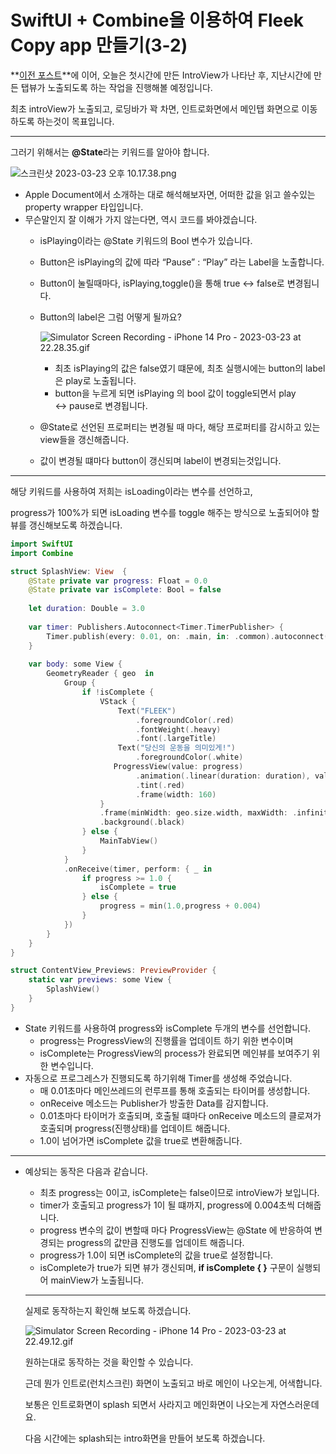 # SwiftUI + Combine을 이용하여 Fleek Copy app 만들기(3-2)

**[이전 포스트](https://aske0115.github.io/develop/2023-03-21-fleekCopy3/)**에 이어, 오늘은 첫시간에 만든 IntroView가 나타난 후, 지난시간에 만든 탭뷰가 노출되도록 하는 작업을 진행해볼 예정입니다.

최초 introView가 노출되고, 로딩바가 꽉 차면, 인트로화면에서 메인탭 화면으로 이동하도록 하는것이 목표입니다.

---

그러기 위해서는 **@State**라는 키워드를 알아야 합니다.

![스크린샷 2023-03-23 오후 10.17.38.png](/assets/img/blog/fleekCopy/statedoc.png)

- Apple Document에서 소개하는 대로 해석해보자면, 어떠한 값을 읽고 쓸수있는 property wrapper 타입입니다.
- 무슨말인지 잘 이해가 가지 않는다면, 역시 코드를 봐야겠습니다.
    - isPlaying이라는 @State 키워드의 Bool 변수가 있습니다.
    - Button은 isPlaying의 값에 따라 “Pause” : “Play” 라는 Label을 노출합니다.
    - Button이 눌릴때마다, isPlaying,toggle()을 통해 true ↔ false로 변경됩니다.
    - Button의 label은 그럼 어떻게 될까요?
        
        ![Simulator Screen Recording - iPhone 14 Pro - 2023-03-23 at 22.28.35.gif](/assets/img/blog/fleekCopy/stategif.gif)
        
        - 최초 isPlaying의 값은 false였기 떄문에, 최초 실행시에는 button의 label은 play로 노출됩니다.
        - button을 누르게 되면 isPlaying 의 bool 값이 toggle되면서 play ↔ pause로 변경됩니다.
    - @State로 선언된 프로퍼티는 변경될 때 마다, 해당 프로퍼티를 감시하고 있는 view들을 갱신해줍니다.
    - 값이 변경될 떄마다 button이 갱신되며 label이 변경되는것입니다.

---

해당 키워드를 사용하여 저희는 isLoading이라는 변수를 선언하고,

progress가 100%가 되면 isLoading 변수를 toggle 해주는 방식으로 노출되어야 할 뷰를 갱신해보도록 하겠습니다.

```swift
import SwiftUI
import Combine

struct SplashView: View  {
    @State private var progress: Float = 0.0
    @State private var isComplete: Bool = false
    
    let duration: Double = 3.0
    
    var timer: Publishers.Autoconnect<Timer.TimerPublisher> {
        Timer.publish(every: 0.01, on: .main, in: .common).autoconnect()
    }
    
    var body: some View {
        GeometryReader { geo  in
            Group {
                if !isComplete {
                    VStack {
                        Text("FLEEK")
                            .foregroundColor(.red)
                            .fontWeight(.heavy)
                            .font(.largeTitle)
                        Text("당신의 운동을 의미있게!")
                            .foregroundColor(.white)
                       ProgressView(value: progress)
                            .animation(.linear(duration: duration), value: "")
                            .tint(.red)
                            .frame(width: 160)
                    }
                    .frame(minWidth: geo.size.width, maxWidth: .infinity, maxHeight: .infinity)
                    .background(.black)
                } else {
                    MainTabView()
                }
            }
            .onReceive(timer, perform: { _ in
                if progress >= 1.0 {
                    isComplete = true
                } else {
                    progress = min(1.0,progress + 0.004)
                }
            })
        }
    }
}

struct ContentView_Previews: PreviewProvider {
    static var previews: some View {
        SplashView()
    }
}
```

- State 키워드를 사용하여 progress와 isComplete 두개의  변수를 선언합니다.
    - progress는 ProgressView의 진행률을 업데이트 하기 위한 변수이며
    - isComplete는 ProgressView의 process가 완료되면 메인뷰를 보여주기 위한 변수입니다.
- 자동으로 프로그레스가 진행되도록 하기위해 Timer를 생성해 주었습니다.
    - 매 0.01초마다 메인쓰레드의 런루프를 통해 호출되는 타이머를 생성합니다.
    - onReceive 메소드는 Publisher가 방출한 Data를 감지합니다.
    - 0.01초마다 타이머가 호출되며, 호출될 떄마다 onReceive 메소드의 클로져가 호출되며 progress(진행상태)를 업데이트 해줍니다.
    - 1.0이 넘어가면 isComplete 값을 true로 변환해줍니다.

---

- 예상되는 동작은 다음과 같습니다.
    - 최초 progress는 0이고, isComplete는 false이므로 introView가 보입니다.
    - timer가 호출되고 progress가 1이 될 떄까지, progress에 0.004초씩 더해줍니다.
    - progress 변수의 값이 변할때 마다 ProgressView는 @State 에 반응하여 변경되는 progress의 값만큼 진행도를 업데이트 해줍니다.
    - progress가 1.0이 되면 isComplete의 값을 true로 설정합니다.
    - isComplete가 true가 되면 뷰가 갱신되며, **if isComplete { }**  구문이 실행되어 mainView가 노출됩니다.
    
    ---
    
    실제로 동작하는지 확인해 보도록 하겠습니다.
    
    ![Simulator Screen Recording - iPhone 14 Pro - 2023-03-23 at 22.49.12.gif](/assets/img/blog/fleekCopy/day3complete.gif)
    
    원하는대로 동작하는 것을 확인할 수 있습니다.
    
    근데 뭔가 인트로(런치스크린) 화면이 노출되고 바로 메인이 나오는게, 어색합니다.
    
    보통은 인트로화면이 splash 되면서 사라지고 메인화면이 나오는게 자연스러운데요.
    
    다음 시간에는 splash되는 intro화면을 만들어 보도록 하겠습니다.
